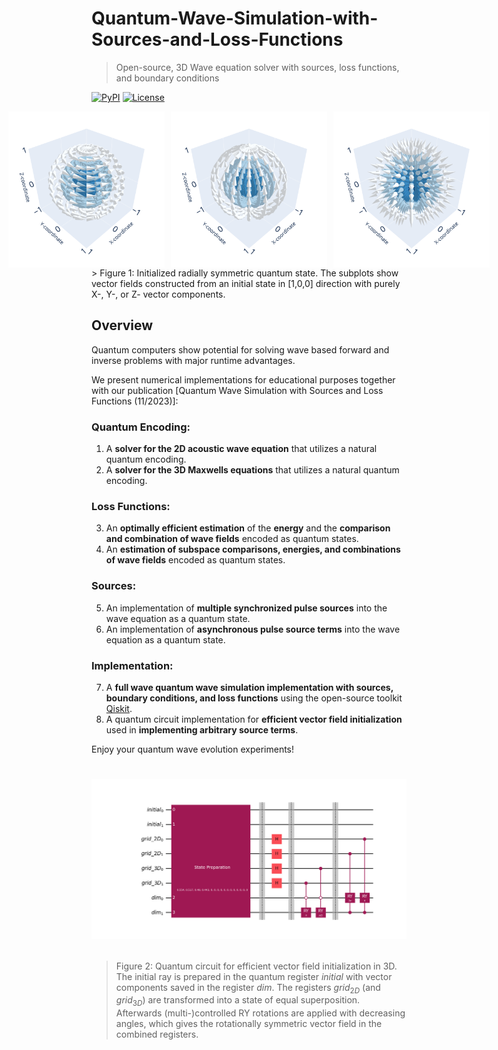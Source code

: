 # Quantum-Wave-Simulation-with-Sources-and-Loss-Functions

> Open-source, 3D Wave equation solver with sources, loss functions, and boundary conditions

[![PyPI](https://img.shields.io/badge/python-3.12-blue.svg)](https://www.python.org/downloads/release/python-3120/)
[![License](https://img.shields.io/badge/License-GNU-yellow.svg)](https://opensource.org/license/gpl-3-0/)

<div style="display: flex; justify-content: center; align-items: center; gap: 10px;">
  <img src="E-Figures/3D_state_a.png" width="250">
  <img src="E-Figures/3D_state_b.png" width="250">
  <img src="E-Figures/3D_state_c.png" width="250">
</div>
> Figure 1: Initialized radially symmetric quantum state. The subplots show vector fields constructed from an initial state in [1,0,0] direction with purely X-, Y-, or Z- vector components.

## Overview
Quantum computers show potential for solving wave based forward and inverse problems with major runtime advantages.

We present numerical implementations for educational purposes together with our publication [Quantum Wave Simulation with Sources and Loss Functions (11/2023)]:

### Quantum Encoding:
1. A **solver for the 2D acoustic wave equation** that utilizes a natural quantum encoding.
2. A **solver for the 3D Maxwells equations** that utilizes a natural quantum encoding.

### Loss Functions:
3. An **optimally efficient estimation** of the **energy** and the **comparison and combination of wave fields** encoded as quantum states.
4. An **estimation of subspace comparisons, energies, and combinations of wave fields** encoded as quantum states.

### Sources:
5. An implementation of **multiple synchronized pulse sources** into the wave equation as a quantum state.
6. An implementation of **asynchronous pulse source terms** into the wave equation as a quantum state.

### Implementation:
7. A **full wave quantum wave simulation implementation with sources, boundary conditions, and loss functions** using the open-source toolkit [Qiskit](https://arxiv.org/abs/2312.14747/).
8. A quantum circuit implementation for **efficient vector field initialization** used in **implementing arbitrary source terms**.

Enjoy your quantum wave evolution experiments!

# <p align="center"><img src="E-Figures/circuit_3D.png" width="1000"></p>
> Figure 2: Quantum circuit for efficient vector field initialization in 3D. The initial ray is prepared in the quantum register $initial$ with vector components saved in the register $dim$. The registers $grid_{2D}$ (and $grid_{3D}$) are transformed into a state of equal superposition. Afterwards (multi-)controlled RY rotations are applied with decreasing angles, which gives the rotationally symmetric vector field in the combined registers.
